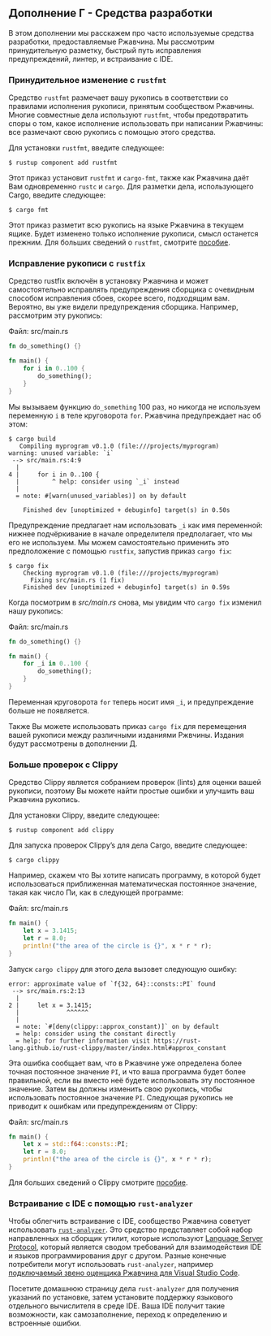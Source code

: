 ## Дополнение Г - Средства разработки

В этом дополнении мы расскажем про часто используемые средства разработки, предоставляемые Ржавчина. Мы рассмотрим принудительную разметку, быстрый путь исправления предупреждений, линтер, и встраивание с IDE.

### Принудительное изменение с `rustfmt`

Средство `rustfmt` размечает вашу рукопись в соответствии со правилами исполнения рукописи, принятым сообществом Ржавчины. Многие совместные дела используют `rustfmt`, чтобы предотвратить споры о том, какое исполнение использовать при написании Ржавчины: все размечают свою рукопись с помощью этого средства.

Для установки `rustfmt`, введите следующее:

```console
$ rustup component add rustfmt
```

Этот приказ установит `rustfmt` и `cargo-fmt`, также как Ржавчина даёт Вам одновременно `rustc` и `cargo`. Для разметки дела, использующего Cargo, введите следующее:

```console
$ cargo fmt
```

Этот приказ разметит всю рукопись на языке Ржавчина в текущем ящике. Будет изменено только исполнение рукописи, смысл останется прежним. Для больших сведений о `rustfmt`, смотрите [пособие].

### Исправление рукописи с `rustfix`

Средство rustfix включён в установку Ржавчина и может самостоятельно исправлять предупреждения сборщика с очевидным способом исправления сбоев, скорее всего, подходящим вам. Вероятно, вы уже видели предупреждения сборщика. Например, рассмотрим эту рукопись:

<span class="filename">Файл: src/main.rs</span>

```rust
fn do_something() {}

fn main() {
    for i in 0..100 {
        do_something();
    }
}
```

Мы вызываем функцию `do_something` 100 раз, но никогда не используем переменную `i` в теле круговорота `for`. Ржавчина предупреждает нас об этом:

```console
$ cargo build
   Compiling myprogram v0.1.0 (file:///projects/myprogram)
warning: unused variable: `i`
 --> src/main.rs:4:9
  |
4 |     for i in 0..100 {
  |         ^ help: consider using `_i` instead
  |
  = note: #[warn(unused_variables)] on by default

    Finished dev [unoptimized + debuginfo] target(s) in 0.50s
```

Предупреждение предлагает нам использовать `_i` как имя переменной: нижнее подчёркивание в начале определителя предполагает, что мы его не используем. Мы можем самостоятельно применить это предположение с помощью `rustfix`, запустив приказ `cargo fix`:

```console
$ cargo fix
    Checking myprogram v0.1.0 (file:///projects/myprogram)
      Fixing src/main.rs (1 fix)
    Finished dev [unoptimized + debuginfo] target(s) in 0.59s
```

Когда посмотрим в *src/main.rs* снова, мы увидим что `cargo fix` изменил нашу рукопись:

<span class="filename">Файл: src/main.rs</span>

```rust
fn do_something() {}

fn main() {
    for _i in 0..100 {
        do_something();
    }
}
```

Переменная круговорота `for` теперь носит имя `_i`, и предупреждение больше не появляется.

Также Вы можете использовать приказ `cargo fix` для перемещения вашей рукописи между различными изданиями Ржвчины. Издания будут рассмотрены в дополнении Д.

### Больше проверок с Clippy

Средство Clippy является собранием проверок (lints) для оценки вашей рукописи, поэтому Вы можете найти простые ошибки и улучшить ваш Ржавчина рукопись.

Для установки Clippy, введите следующее:

```console
$ rustup component add clippy
```

Для запуска проверок Clippy’s для дела Cargo, введите следующее:

```console
$ cargo clippy
```

Например, скажем что Вы хотите написать программу, в которой будет использоваться приближенная математическая постоянное значение, такая как число Пи, как в следующей программе:

<span class="filename">Файл: src/main.rs</span>

```rust
fn main() {
    let x = 3.1415;
    let r = 8.0;
    println!("the area of the circle is {}", x * r * r);
}
```

Запуск `cargo clippy` для этого дела вызовет следующую ошибку:

```text
error: approximate value of `f{32, 64}::consts::PI` found
 --> src/main.rs:2:13
  |
2 |     let x = 3.1415;
  |             ^^^^^^
  |
  = note: `#[deny(clippy::approx_constant)]` on by default
  = help: consider using the constant directly
  = help: for further information visit https://rust-lang.github.io/rust-clippy/master/index.html#approx_constant
```

Эта ошибка сообщает вам, что в Ржавчине уже определена более точная постоянное значение `PI`, и что ваша программа будет более правильной, если вы вместо неё будете использовать эту постоянное значение. Затем вы должны изменить свою рукопись, чтобы использовать постоянное значение `PI`. Следующая рукопись не приводит к ошибкам или предупреждениям от Clippy:

<span class="filename">Файл: src/main.rs</span>

```rust
fn main() {
    let x = std::f64::consts::PI;
    let r = 8.0;
    println!("the area of the circle is {}", x * r * r);
}
```

Для больших сведений о Clippy смотрите [пособие](https://github.com/rust-lang/rustfmt).

### Встраивание с IDE с помощью `rust-analyzer`

Чтобы облегчить встраивание с IDE, сообщество Ржавчина советует использовать [`rust-analyzer`]<!-- ignore -->. Это средство представляет собой набор направленных на сборщик утилит, которые используют [Language Server Protocol]<!-- ignore -->, который является сводом требований для взаимодействия IDE и языков программирования друг с другом. Разные конечные потребители могут использовать `rust-analyzer`, например [подключаемый звено оценщика Ржавчина для Visual Studio Code](https://marketplace.visualstudio.com/items?itemName=rust-lang.rust-analyzer).

Посетите <a>домашнюю страницу</a> дела <code>rust-analyzer</code> для получения указаний по установке, затем установите поддержку языкового отдельного вычислителя в  среде IDE. Ваша IDE получит такие возможности, как самозаполнение, переход к определению и встроенные ошибки.


[пособие]: https://github.com/rust-lang/rustfmt
[Language Server Protocol]: http://langserver.org/
[`rust-analyzer`]: https://rust-analyzer.github.io